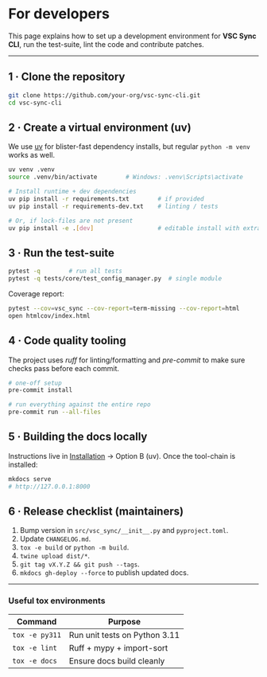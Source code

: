 # For developers

This page explains how to set up a development environment for **VSC Sync CLI**, run the test-suite, lint the code and contribute patches.

---

## 1 · Clone the repository

```bash
git clone https://github.com/your-org/vsc-sync-cli.git
cd vsc-sync-cli
```

## 2 · Create a virtual environment (uv)

We use [uv](https://github.com/astral-sh/uv) for blister-fast dependency installs, but regular `python -m venv` works as well.

```bash
uv venv .venv
source .venv/bin/activate        # Windows: .venv\Scripts\activate

# Install runtime + dev dependencies
uv pip install -r requirements.txt        # if provided
uv pip install -r requirements-dev.txt    # linting / tests

# Or, if lock-files are not present
uv pip install -e .[dev]                  # editable install with extras
```

## 3 · Run the test-suite

```bash
pytest -q        # run all tests
pytest -q tests/core/test_config_manager.py  # single module
```

Coverage report:

```bash
pytest --cov=vsc_sync --cov-report=term-missing --cov-report=html
open htmlcov/index.html
```

## 4 · Code quality tooling

The project uses *ruff* for linting/formatting and *pre-commit* to make sure checks pass before each commit.

```bash
# one-off setup
pre-commit install

# run everything against the entire repo
pre-commit run --all-files
```

## 5 · Building the docs locally

Instructions live in [Installation](installation.md) → Option B (uv).  Once the tool-chain is installed:

```bash
mkdocs serve
# http://127.0.0.1:8000
```

## 6 · Release checklist (maintainers)

1. Bump version in `src/vsc_sync/__init__.py` and `pyproject.toml`.
2. Update `CHANGELOG.md`.
3. `tox -e build` or `python -m build`.
4. `twine upload dist/*`.
5. `git tag vX.Y.Z && git push --tags`.
6. `mkdocs gh-deploy --force` to publish updated docs.

---

### Useful tox environments

| Command           | Purpose                       |
|-------------------|-------------------------------|
| `tox -e py311`    | Run unit tests on Python 3.11 |
| `tox -e lint`     | Ruff + mypy + import-sort     |
| `tox -e docs`     | Ensure docs build cleanly     |
